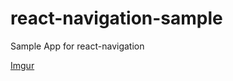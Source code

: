 # react-navigation-sample
Sample App for react-navigation

[Imgur](https://i.imgur.com/Cnktccl.gif)
